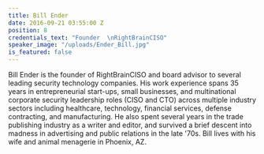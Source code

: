 ```yaml
---
title: Bill Ender
date: 2016-09-21 03:55:00 Z
position: 8
credentials_text: "Founder  \nRightBrainCISO"
speaker_image: "/uploads/Ender_Bill.jpg"
is_featured: false
---
```


Bill Ender is the founder of RightBrainCISO and board advisor to several leading security technology companies. His work experience spans 35 years in entrepreneurial start-ups, small businesses, and multinational corporate security leadership roles (CISO and CTO) across multiple industry sectors including healthcare, technology, financial services, defense contracting, and manufacturing. He also spent several years in the trade publishing industry as a writer and editor, and survived a brief descent into madness in advertising and public relations in the late '70s. Bill lives with his wife and animal menagerie in Phoenix, AZ.
